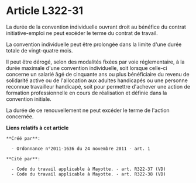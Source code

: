 # Article L322-31

La durée de la convention individuelle ouvrant droit au bénéfice du contrat initiative-emploi ne peut excéder le terme du
contrat de travail. 

La convention individuelle peut être prolongée dans la limite d'une durée totale de vingt-quatre mois. 

Il peut être dérogé, selon des modalités fixées par voie réglementaire, à la durée maximale d'une convention individuelle,
soit lorsque celle-ci concerne un salarié âgé de cinquante ans ou plus bénéficiaire du revenu de solidarité active ou de
l'allocation aux adultes handicapés ou une personne reconnue travailleur handicapé, soit pour permettre d'achever une action
de formation professionnelle en cours de réalisation et définie dans la convention initiale. 

La durée de ce renouvellement ne peut excéder le terme de l'action concernée.

**Liens relatifs à cet article**

	**Créé par**:

	  - Ordonnance n°2011-1636 du 24 novembre 2011 - art. 1

	**Cité par**:

	  - Code du travail applicable à Mayotte. - art. R322-37 (VD)
	  - Code du travail applicable à Mayotte. - art. R322-38 (VD)
